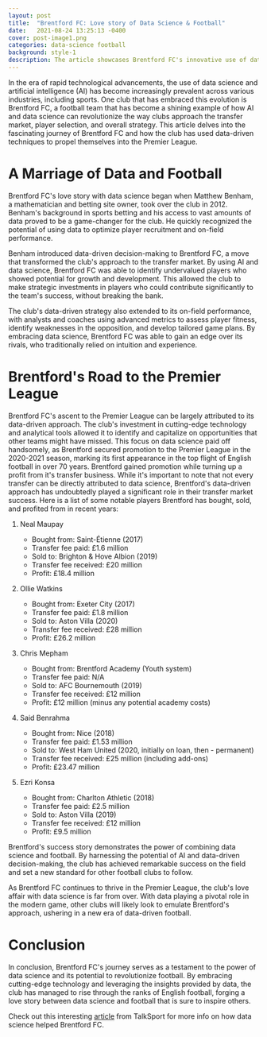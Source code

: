 ```yaml
---
layout: post
title:  "Brentford FC: Love story of Data Science & Football"
date:   2021-08-24 13:25:13 -0400
cover: post-image1.png
categories: data-science football
background: style-1
description: The article showcases Brentford FC's innovative use of data science and AI in football, revolutionizing player recruitment and on-field tactics under owner Matthew Benham. Their data-driven approach resulted in Brentford's Premier League promotion after 70 years and significant profits from player transfers. By combining technology and analytics, Brentford FC exemplifies the potential of data science to transform football clubs' fortunes on and off the pitch.
---
```

In the era of rapid technological advancements, the use of data science and artificial intelligence (AI) has become increasingly prevalent across various industries, including sports. One club that has embraced this evolution is Brentford FC, a football team that has become a shining example of how AI and data science can revolutionize the way clubs approach the transfer market, player selection, and overall strategy. This article delves into the fascinating journey of Brentford FC and how the club has used data-driven techniques to propel themselves into the Premier League.

<h1>A Marriage of Data and Football</h1>
Brentford FC's love story with data science began when Matthew Benham, a mathematician and betting site owner, took over the club in 2012. Benham's background in sports betting and his access to vast amounts of data proved to be a game-changer for the club. He quickly recognized the potential of using data to optimize player recruitment and on-field performance.


Benham introduced data-driven decision-making to Brentford FC, a move that transformed the club's approach to the transfer market. By using AI and data science, Brentford FC was able to identify undervalued players who showed potential for growth and development. This allowed the club to make strategic investments in players who could contribute significantly to the team's success, without breaking the bank.

The club's data-driven strategy also extended to its on-field performance, with analysts and coaches using advanced metrics to assess player fitness, identify weaknesses in the opposition, and develop tailored game plans. By embracing data science, Brentford FC was able to gain an edge over its rivals, who traditionally relied on intuition and experience.

<h1>Brentford's Road to the Premier League</h1>
Brentford FC's ascent to the Premier League can be largely attributed to its data-driven approach. The club's investment in cutting-edge technology and analytical tools allowed it to identify and capitalize on opportunities that other teams might have missed. This focus on data science paid off handsomely, as Brentford secured promotion to the Premier League in the 2020-2021 season, marking its first appearance in the top flight of English football in over 70 years. Brentford gained promotion while turning up a profit from it's transfer business. While it's important to note that not every transfer can be directly attributed to data science, Brentford's data-driven approach has undoubtedly played a significant role in their transfer market success. Here is a list of some notable players Brentford has bought, sold, and profited from in recent years:

1. Neal Maupay
    - Bought from: Saint-Étienne (2017)
    - Transfer fee paid: £1.6 million
    - Sold to: Brighton & Hove Albion (2019)
    - Transfer fee received: £20 million
    - Profit: £18.4 million

2. Ollie Watkins
    - Bought from: Exeter City (2017)
    - Transfer fee paid: £1.8 million
    - Sold to: Aston Villa (2020)
    - Transfer fee received: £28 million
    - Profit: £26.2 million

3. Chris Mepham
    - Bought from: Brentford Academy (Youth system)
    - Transfer fee paid: N/A
    - Sold to: AFC Bournemouth (2019)
    - Transfer fee received: £12 million
    - Profit: £12 million (minus any potential academy costs)

4. Said Benrahma
    - Bought from: Nice (2018)
    - Transfer fee paid: £1.53 million
    - Sold to: West Ham United (2020, initially on loan, then - permanent)
    - Transfer fee received: £25 million (including add-ons)
    - Profit: £23.47 million

5. Ezri Konsa
    - Bought from: Charlton Athletic (2018)
    - Transfer fee paid: £2.5 million
    - Sold to: Aston Villa (2019)
    - Transfer fee received: £12 million
    - Profit: £9.5 million

Brentford's success story demonstrates the power of combining data science and football. By harnessing the potential of AI and data-driven decision-making, the club has achieved remarkable success on the field and set a new standard for other football clubs to follow.

As Brentford FC continues to thrive in the Premier League, the club's love affair with data science is far from over. With data playing a pivotal role in the modern game, other clubs will likely look to emulate Brentford's approach, ushering in a new era of data-driven football.

<h1>Conclusion</h1>
In conclusion, Brentford FC's journey serves as a testament to the power of data science and its potential to revolutionize football. By embracing cutting-edge technology and leveraging the insights provided by data, the club has managed to rise through the ranks of English football, forging a love story between data science and football that is sure to inspire others.


Check out this interesting [article][footballarticle-link] from TalkSport for more info on how data science helped Brentford FC.

[footballarticle-link]: https://talksport.com/football/fa-cup/659667/brentford-data-revolution-england-smartest-club-championship-leicester-fa-cup/